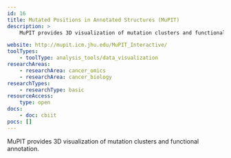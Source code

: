 ```yaml
---
id: 16
title: Mutated Positions in Annotated Structures (MuPIT)
description: >
    MuPIT provides 3D visualization of mutation clusters and functional annotation.

website: http://mupit.icm.jhu.edu/MuPIT_Interactive/
toolTypes:
    - toolType: analysis_tools/data_visualization
researchAreas:
    - researchArea: cancer_omics
    - researchArea: cancer_biology
researchTypes:
    - researchType: basic
resourceAccess:
    type: open
docs:
    - doc: cbiit
pocs: []        
---
```

MuPIT provides 3D visualization of mutation clusters and functional annotation.